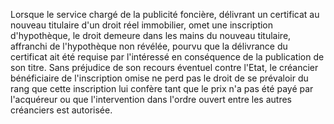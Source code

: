 Lorsque le service chargé de la publicité foncière, délivrant un certificat au nouveau titulaire d'un droit réel immobilier, omet une inscription d'hypothèque, le droit demeure dans les mains du nouveau titulaire, affranchi de l'hypothèque non révélée, pourvu que la délivrance du certificat ait été requise par l'intéressé en conséquence de la publication de son titre. Sans préjudice de son recours éventuel contre l'Etat, le créancier bénéficiaire de l'inscription omise ne perd pas le droit de se prévaloir du rang que cette inscription lui confère tant que le prix n'a pas été payé par l'acquéreur ou que l'intervention dans l'ordre ouvert entre les autres créanciers est autorisée.
